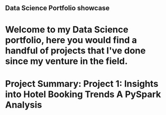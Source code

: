 ## Data Science Portfolio showcase
# Welcome to my Data Science portfolio, here you would find a handful of projects that I've done since my venture in the field.
#

# Project Summary: Project 1: Insights into Hotel Booking Trends A PySpark Analysis
